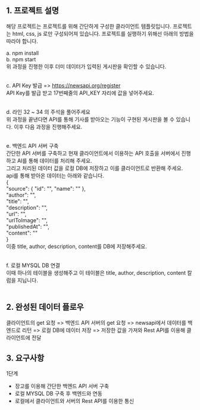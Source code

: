 
## 1. 프로젝트 설명

해당 프로젝트는 프로젝트를 위해 간단하게 구성한 클라이언트 템플릿입니다. 프로젝트는 html, css, js 로만 구성되어져 있습니다.
프로젝트를 실행하기 위해선 아래의 방법을 따라야 합니다.


a. npm install 
<br/>
b. npm start 
<br/>
위 과정을 진행한 이후 더미 데이터가 입력된 게시판을 확인할 수 있습니다.
<br/>
<br/>

c. API Key 발급 => https://newsapi.org/register
<br/>
API Key를 발급 받고 17번째줄의 API_KEY 자리에 값을 넣어주세요.
<br/>
<br/>

d. 라인 32 ~ 34 의 주석을 풀어주세요
<br/>
위 과정을 끝낸다면 API를 통해 기사를 받아오는 기능이 구현된 게시판을 볼 수 있습니다.
이후 다음 과정을 진행해주세요.
<br/>
<br/>

e. 백엔드 API 서버 구축 <br/>
간단한 API 서버를 구축하고 현재 클라이언트에서 이용하는 API 호출을 서버에서 진행하고 
AI를 통해 데이터를 처리해 주세요. <br/>
그리고 처리된 데이터 값을 로컬 DB에 저장하고 이를 클라이언트로 반환해 주세요.
<br/>
api를 통해 받아온 데이터는 아래와 같습니다.
<br/>
{
<br/>
    "source": {
        "id": "",
        "name": ""
    },
    <br/>
    "author": "",
    <br/>
    "title": "",
    <br/>
    "description": "",
    <br/>
    "url": "",
    <br/>
    "urlToImage": "",
    <br/>
    "publishedAt": "",
    <br/>
    "content": ""
    <br/>
}
<br/>
이중 title, author, description, content를 DB에 저장해주세요.
<br/>
<br/>

f. 로컬 MYSQL DB 연결
<br/>
이때 하나의 테이블을 생성해주고 이 테이블은 title, author, description, content 칼럼을 지닙니다.
<br/>
<br/>

## 2. 완성된 데이터 플로우

클라이언트의 get 요청 => 백엔드 API 서버의 get 요청 => newsapi에서 데이터를 백엔드로 리턴 => 로컬 DB에 데이터 저장 => 저장한 값을 가져와 Rest API를 이용해 클라이언트에 전달

## 3. 요구사항
1단계 
* 장고를 이용해 간단한 백엔드 API 서버 구축
* 로컬 MYSQL DB 구축 후 백엔드와 연동
* 로컬에서 클라이언트와 서버의 Rest API를 이용한 통신

